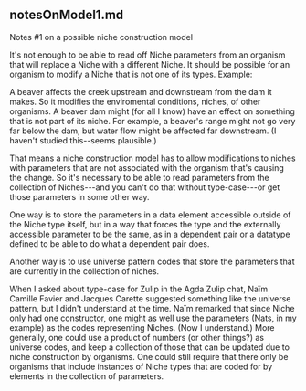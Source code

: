 notesOnModel1.md
---
Notes #1 on a possible niche construction model


It's not enough to be able to read off Niche parameters from an
organism that will replace a Niche with a different Niche.  It should
be possible for an organism to modify a Niche that is not one of its
types.  Example:

A beaver affects the creek upstream and downstream from the dam
it makes.  So it modifies the enviromental conditions, niches, of
other organisms.  A beaver dam might (for all I know) have an
effect on something that is not part of its niche.  For example,
a beaver's range might not go very far below the dam, but water
flow might be affected far downstream.  (I haven't studied
this--seems plausible.)

That means a niche construction model has to allow modifications
to niches with parameters that are not associated with the
organism that's causing the change.  So it's necessary to be able
to read parameters from the collection of Niches---and you can't
do that without type-case---or get those parameters in some other
way.

One way is to store the parameters in a data element accessible
outside of the Niche type itself, but in a way that forces the type
and the externally accessible parameter to be the same, as in a
dependent pair or a datatype defined to be able to do what a dependent
pair does.

Another way is to use universe pattern codes that store the
parameters that are currently in the collection of niches.

When I asked about type-case for Zulip in the Agda Zulip chat,
Naïm Camille Favier and Jacques Carette suggested something like
the universe pattern, but I didn't understand at the time.  Naïm
remarked that since Niche only had one constructor, one might as
well use the parameters (Nats, in my example) as the codes
representing Niches.  (Now I understand.)  More generally, one
could use a product of numbers (or other things?) as universe
codes, and keep a collection of those that can be updated due to
niche construction by organisms.  One could still require that
there only be organisms that include instances of Niche types
that are coded for by elements in the collection of parameters.
